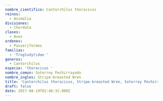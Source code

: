 ```yaml
---
nombre_cientifico: Cantorchilus thoracicus
reinos:
  - Animalia
divisiones:
  - Chordata
clases:
  - Aves
ordenes:
  - Passeriformes
familias:
  - 'Troglodytidae '
generos:
  - Cantorchilus
especie: 'thoracicus '
nombre_comun: Soterrey Pechirrayado
nombre_ingles: Stripe-breasted Wren
title: 'Cantorchilus thoracicus, Stripe-breasted Wren, Soterrey Pechirrayado'
draft: false
date: 2017-08-19T02:46:32.000Z
---
```


